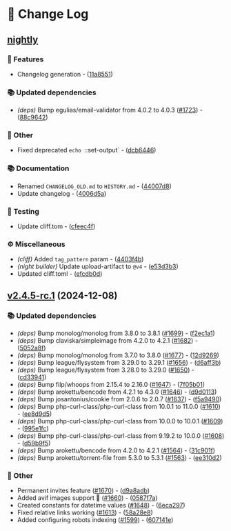 # 📖 Change Log

## [nightly](https://nightly.link/torrentpier/torrentpier/workflows/build/master/TorrentPier)

### 🚀 Features

- Changelog generation - ([11a8551](https://github.com/torrentpier/torrentpier/commit/11a85513d5f3de43a98038bc252e48a6e5add7f2))

### 📚 Updated dependencies

- *(deps)* Bump egulias/email-validator from 4.0.2 to 4.0.3 ([#1723](https://github.com/torrentpier/torrentpier/pull/1723)) - ([88c9642](https://github.com/torrentpier/torrentpier/commit/88c964219ede8579f01d3bca105d6aa45385e9de))

### 💼 Other

- Fixed deprecated `echo `::set-output` - ([dcb6446](https://github.com/torrentpier/torrentpier/commit/dcb6446b465f619bd08dd09b20de97f9193ed861))

### 📚 Documentation

- Renamed `CHANGELOG_OLD.md` to `HISTORY.md` - ([44007d8](https://github.com/torrentpier/torrentpier/commit/44007d8d772f49c8da09fca1a58add921b3276ec))
- Update changelog - ([4006d5a](https://github.com/torrentpier/torrentpier/commit/4006d5a9f9223c1696b7dbd157ce9f623f05a271))

### 🧪 Testing

- Update cliff.tom - ([cfeec4f](https://github.com/torrentpier/torrentpier/commit/cfeec4f88e32af13833ff358b15a43c7c2d27e9f))

### ⚙️ Miscellaneous

- *(cliff)* Added `tag_pattern` param - ([4403f4b](https://github.com/torrentpier/torrentpier/commit/4403f4bc3d96f261d66caf6fa84d39b24bd5ddf9))
- *(night builder)* Update upload-artifact to `@v4` - ([e53d3b3](https://github.com/torrentpier/torrentpier/commit/e53d3b3b9b8f060d6535d4e366cc0a42dd915a9a))
- Updated cliff.toml - ([efcdb0d](https://github.com/torrentpier/torrentpier/commit/efcdb0deedda7cb3caa7217b4a7d86f8f693d8ee))
## [v2.4.5-rc.1](https://github.com/torrentpier/torrentpier/compare/v2.4.4..v2.4.5-rc.1) (2024-12-08)

### 📚 Updated dependencies

- *(deps)* Bump monolog/monolog from 3.8.0 to 3.8.1 ([#1699](https://github.com/torrentpier/torrentpier/pull/1699)) - ([f2ec1a1](https://github.com/torrentpier/torrentpier/commit/f2ec1a1dfa4d65879c9edee6fd54e396d62ada01))
- *(deps)* Bump claviska/simpleimage from 4.2.0 to 4.2.1 ([#1682](https://github.com/torrentpier/torrentpier/pull/1682)) - ([5052a8f](https://github.com/torrentpier/torrentpier/commit/5052a8fa977ab64898e03e034be50a10eef07d7a))
- *(deps)* Bump monolog/monolog from 3.7.0 to 3.8.0 ([#1677](https://github.com/torrentpier/torrentpier/pull/1677)) - ([12d9269](https://github.com/torrentpier/torrentpier/commit/12d9269a9eaacf8704cf99ae659e2436b906e303))
- *(deps)* Bump league/flysystem from 3.29.0 to 3.29.1 ([#1656](https://github.com/torrentpier/torrentpier/pull/1656)) - ([d6aff3b](https://github.com/torrentpier/torrentpier/commit/d6aff3bf95893a71a59938d9c2bfbbb24bbb93a8))
- *(deps)* Bump league/flysystem from 3.28.0 to 3.29.0 ([#1650](https://github.com/torrentpier/torrentpier/pull/1650)) - ([cd33941](https://github.com/torrentpier/torrentpier/commit/cd339412cf6d49de26e8fd2a24e00bf564eb0b54))
- *(deps)* Bump filp/whoops from 2.15.4 to 2.16.0 ([#1647](https://github.com/torrentpier/torrentpier/pull/1647)) - ([7f05b01](https://github.com/torrentpier/torrentpier/commit/7f05b01439a71a183c6e294b3b5d3ecf78fe7a69))
- *(deps)* Bump arokettu/bencode from 4.2.1 to 4.3.0 ([#1646](https://github.com/torrentpier/torrentpier/pull/1646)) - ([d9d0113](https://github.com/torrentpier/torrentpier/commit/d9d01136e45c0dfb0213797dd08b4ff0442fe6f7))
- *(deps)* Bump josantonius/cookie from 2.0.6 to 2.0.7 ([#1637](https://github.com/torrentpier/torrentpier/pull/1637)) - ([f5a9490](https://github.com/torrentpier/torrentpier/commit/f5a9490dfe6cca989f790076c828a3c7d8aba3ab))
- *(deps)* Bump php-curl-class/php-curl-class from 10.0.1 to 11.0.0 ([#1610](https://github.com/torrentpier/torrentpier/pull/1610)) - ([ee8d9d5](https://github.com/torrentpier/torrentpier/commit/ee8d9d5cd2b5dfc17d201c3756da994124055c20))
- *(deps)* Bump php-curl-class/php-curl-class from 10.0.0 to 10.0.1 ([#1609](https://github.com/torrentpier/torrentpier/pull/1609)) - ([995e1fc](https://github.com/torrentpier/torrentpier/commit/995e1fc970229679f18a855574895fa6bf5bd06d))
- *(deps)* Bump php-curl-class/php-curl-class from 9.19.2 to 10.0.0 ([#1608](https://github.com/torrentpier/torrentpier/pull/1608)) - ([d59b9f5](https://github.com/torrentpier/torrentpier/commit/d59b9f5512f4d4365efb4405f9c71f150f289232))
- *(deps)* Bump arokettu/bencode from 4.2.0 to 4.2.1 ([#1564](https://github.com/torrentpier/torrentpier/pull/1564)) - ([31c901f](https://github.com/torrentpier/torrentpier/commit/31c901fabd0bb79e28ac34d82011e0975c88297b))
- *(deps)* Bump arokettu/torrent-file from 5.3.0 to 5.3.1 ([#1563](https://github.com/torrentpier/torrentpier/pull/1563)) - ([ee310d2](https://github.com/torrentpier/torrentpier/commit/ee310d25da3f3973b65adeb1a082b07367674be6))

### 💼 Other

- Permanent invites feature ([#1670](https://github.com/torrentpier/torrentpier/pull/1670)) - ([d9a8adb](https://github.com/torrentpier/torrentpier/commit/d9a8adbaaf5062100eae850d19cd20a13ebe1ef9))
- Added avif images support 🌄 ([#1660](https://github.com/torrentpier/torrentpier/pull/1660)) - ([0587f7a](https://github.com/torrentpier/torrentpier/commit/0587f7a03579317a66f4be2173cd1f77417ab74c))
- Created constants for datetime values ([#1648](https://github.com/torrentpier/torrentpier/pull/1648)) - ([6eca297](https://github.com/torrentpier/torrentpier/commit/6eca29714a87e80b3d2674e97300532765593d8d))
- Fixed relative links working ([#1613](https://github.com/torrentpier/torrentpier/pull/1613)) - ([58a28e8](https://github.com/torrentpier/torrentpier/commit/58a28e83c28f58dbcff62a934ecdd668eacc3095))
- Added configuring robots indexing ([#1599](https://github.com/torrentpier/torrentpier/pull/1599)) - ([607141e](https://github.com/torrentpier/torrentpier/commit/607141e51df8a817644292a059811962898ea3f1))
<!-- generated by git-cliff -->

